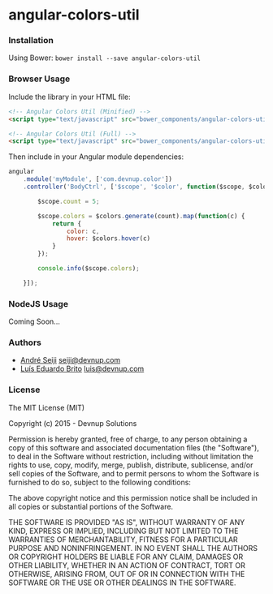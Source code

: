 angular-colors-util
===================

### Installation

Using Bower: ```bower install --save angular-colors-util```

### Browser Usage

Include the library in your HTML file:
```html
<!-- Angular Colors Util (Minified) -->
<script type="text/javascript" src="bower_components/angular-colors-util/dist/angular-colors-util.min.js"></script>

<!-- Angular Colors Util (Full) -->
<script type="text/javascript" src="bower_components/angular-colors-util/dist/angular-colors-util.js"></script>
```

Then include in your Angular module dependencies:
```javascript
angular
    .module('myModule', ['com.devnup.color'])
    .controller('BodyCtrl', ['$scope', '$color', function($scope, $color) {

        $scope.count = 5;

        $scope.colors = $colors.generate(count).map(function(c) {
            return {
                color: c,
                hover: $colors.hover(c)
            }
        });

        console.info($scope.colors);

    }]);

```

### NodeJS Usage

Coming Soon...


### Authors
- [André Seiji](https://github.com/seijitamanaha) [<seiji@devnup.com>](mailto:seiji@devnup.com)
- [Luís Eduardo Brito](https://github.com/luiseduardobrito) [<luis@devnup.com>](mailto:luis@devnup.com)

### License

The MIT License (MIT)

Copyright (c) 2015 - Devnup Solutions

Permission is hereby granted, free of charge, to any person obtaining a copy
of this software and associated documentation files (the "Software"), to deal
in the Software without restriction, including without limitation the rights
to use, copy, modify, merge, publish, distribute, sublicense, and/or sell
copies of the Software, and to permit persons to whom the Software is
furnished to do so, subject to the following conditions:

The above copyright notice and this permission notice shall be included in
all copies or substantial portions of the Software.

THE SOFTWARE IS PROVIDED "AS IS", WITHOUT WARRANTY OF ANY KIND, EXPRESS OR
IMPLIED, INCLUDING BUT NOT LIMITED TO THE WARRANTIES OF MERCHANTABILITY,
FITNESS FOR A PARTICULAR PURPOSE AND NONINFRINGEMENT. IN NO EVENT SHALL THE
AUTHORS OR COPYRIGHT HOLDERS BE LIABLE FOR ANY CLAIM, DAMAGES OR OTHER
LIABILITY, WHETHER IN AN ACTION OF CONTRACT, TORT OR OTHERWISE, ARISING FROM,
OUT OF OR IN CONNECTION WITH THE SOFTWARE OR THE USE OR OTHER DEALINGS IN
THE SOFTWARE.